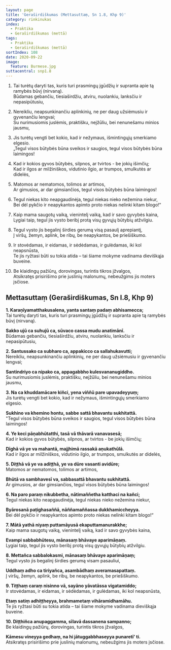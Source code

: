 ```yaml
---
layout: page
title: 'Geraširdiškumas (Mettasuttaṃ, Sn 1.8, Khp 9)'
category: rinkinukas
index: 
  - Praktika
  - Geraširdiškumas (mettā)
tags:
  - Praktika
  - Geraširdiškumas (mettā)
sortIndex: 108
date: 2020-09-22
image:
  feature: Burmese.jpg
suttacentral: snp1.8
---
```

1. Tai turėtų daryti tas, kuris turi prasmingų įgūdžių ir supranta apie tą ramybės būvį (nirvaną).\
Būdamas gebančiu, tiesiaširdžiu, atviru, nuolankiu, lanksčiu ir nepasipūtusiu,

2. Nereikliu, neapsunkinančiu aplinkinių, ne per daug užsiėmusiu ir gyvenančiu lengvai;\
 Su nurimusiomis juslėmis, praktišku, neįžūliu, bei nenunešamu minios jausmu,

3. Jis turėtų vengti bet kokio, kad ir nežymaus, išmintingųjų smerkiamo elgesio.\
„Tegul visos būtybės būna sveikos ir saugios, tegul visos būtybės būna laimingos!

4. Kad ir kokios gyvos būtybės, silpnos, ar tvirtos - be jokių išimčių;\
Kad ir ilgos ar milžiniškos,  vidutinio ilgio, ar trumpos,  smulkutės ar didelės,

5. Matomos ar nematomos, tolimos ar artimos,\
Ar gimusios, ar  dar gimsiančios, tegul visos būtybės būna laimingos!

6. Tegul niekas kito neapgaudinėja, tegul niekas nieko nežemina niekur,\
Bei dėl pykčio ir neapykantos apimto proto niekas nelinki kitam blogo!“

7.  Kaip mama saugotų vaiką, vienintelį vaiką, kad ir savo gyvybės kaina,\
Lygiai taip, tegul jis vysto beribį protą visų gyvųjų būtybių atžvilgiu.

8. Tegul vysto  jis begalinį širdies gerumą visą pasaulį aprepiantį,\
Į viršų, žemyn, aplink, be ribų, be neapykantos, be priešiškumo.

9. Ir stovėdamas, ir eidamas, ir sėdėdamas, ir gulėdamas, iki kol neapsnūsta,\
Te jis ryžtasi būti su tokia atida – tai šiame mokyme vadinama dieviškąja buveine.

10. Be klaidingų pažiūrų, dorovingas, turintis tikros įžvalgos,\
Atsikratęs prisirišimo prie juslinių malonumų, nebeužgims jis moters įsčiose.


## Mettasuttaṃ (Geraširdiškumas, Sn I.8, Khp 9)

**1. Karaṇīyamatthakusalena, yanta santaṃ padaṃ abhisamecca;**<br /> Tai turėtų daryti tas, kuris turi prasmingų įgūdžių ir supranta apie tą ramybės būvį (nirvaną).

**Sakko ujū ca suhujū ca, sūvaco cassa mudu anatimānī.**<br /> Būdamas gebančiu, tiesiaširdžiu, atviru, nuolankiu, lanksčiu ir nepasipūtusiu,

**2. Santussako ca subharo ca, appakicco ca sallahukavutti;**<br /> Nereikliu, neapsunkinančiu aplinkinių, ne per daug užsiėmusiu ir gyvenančiu lengvai;

**Santindriyo ca nipako ca, appagabbho kulesvananugiddho.**<br /> Su nurimusiomis juslėmis, praktišku, neįžūliu, bei nenunešamu minios jausmu,

**3. Na ca khuddamācare kiñci, yena viññū pare upavadeyyuṃ;**<br /> Jis turėtų vengti bet kokio, kad ir nežymaus, išmintingųjų smerkiamo elgesio.

**Sukhino va khemino hontu, sabbe sattā bhavantu sukhitattā.**<br /> "Tegul visos būtybės būna sveikos ir saugios, tegul visos būtybės būna laimingos!

**4. Ye keci pāṇabhūtatthi, tasā vā thāvarā vanavasesā;**<br /> Kad ir kokios gyvos būtybės, silpnos, ar tvirtos - be jokių išimčių;

**Dīghā vā ye va mahantā, majjhimā rassakā aṇukathūlā.**<br /> Kad ir ilgos ar milžiniškos,  vidutinio ilgio, ar trumpos,  smulkutės ar didelės,

**5. Diṭṭhā vā ye va adiṭṭhā, ye va dūre vasanti avidūre;**<br />  Matomos ar nematomos, tolimos ar artimos,

**Bhūtā va sambhavesī va, sabbasattā bhavantu sukhitattā.**<br /> Ar gimusios, ar  dar gimsiančios, tegul visos būtybės būna laimingos!

**6. Na paro paraṃ nikubbetha, nātimaññetha katthaci na kañci;**<br /> Tegul niekas kito neapgaudinėja, tegul niekas nieko nežemina niekur,

**Byārosanā paṭighasaññā, nāññamaññassa dukkhamiccheyya.**<br /> Bei dėl pykčio ir neapykantos apimto proto niekas nelinki kitam blogo!“

**7. Mātā yathā niyaṃ puttamāyusā ekaputtamanurakkhe;**<br /> Kaip mama saugotų vaiką, vienintelį vaiką, kad ir savo gyvybės kaina,

**Evampi sabbabhūtesu, mānasaṃ bhāvaye aparimāṇaṃ.**<br /> Lygiai taip, tegul jis vysto beribį protą visų gyvųjų būtybių atžvilgiu.

**8. Mettañca sabbalokasmi, mānasaṃ bhāvaye aparimāṇaṃ;**<br /> Tegul vysto  jis begalinį širdies gerumą visam pasauliui,

**Uddhaṃ adho ca tiriyañca, asambādhaṃ averamasapattaṃ.**<br /> Į viršų, žemyn, aplink, be ribų, be neapykantos, be priešiškumo.

**9. Tiṭṭhaṃ caraṃ nisinno vā, sayāno yāvatāssa vigatamiddo;**<br /> Ir stovėdamas, ir eidamas, ir sėdėdamas, ir gulėdamas, iki kol neapsnūsta,

**Etaṃ satiṃ adhiṭṭheyya, brahmametaṃ vihāramidhamāhu.**<br /> Te jis ryžtasi būti su tokia atida – tai šiame mokyme vadinama dieviškąja buveine.

**10. Diṭṭhiñca anupaggamma, sīlavā dassanena sampanno;**<br /> Be klaidingų pažiūrų, dorovingas, turintis tikros įžvalgos,

**Kāmesu vineyya gedhaṃ, na hi jātuggabbhaseyya punaretī' ti.**<br /> Atsikratęs prisirišimo prie juslinių malonumų, nebeužgims jis moters įsčiose.
